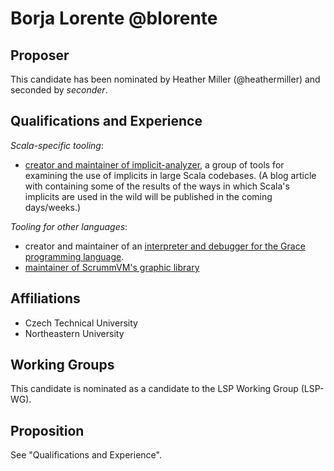 # Borja Lorente @blorente

## Proposer

This candidate has been nominated by Heather Miller (@heathermiller) and seconded by *seconder*.

## Qualifications and Experience

_Scala-specific tooling_:

- [creator and maintainer of implicit-analyzer](https://github.com/PRL-PRG/scalafix-rule-workshop), a group of tools for examining the use of implicits in large Scala codebases. (A blog article with containing some of the results of the ways in which Scala's implicits are used in the wild will be published in the coming days/weeks.) 

_Tooling for other languages_:

- creator and maintainer of an [interpreter and debugger for the Grace programming language](http://blorente.me/naylang/).
- [maintainer of ScrummVM's graphic library](https://gist.github.com/blorente/a8a66788aba35f14cf2d2338eb2bd069)

## Affiliations

- Czech Technical University
- Northeastern University

## Working Groups

This candidate is nominated as a candidate to the LSP Working Group (LSP-WG).

## Proposition

See "Qualifications and Experience".

